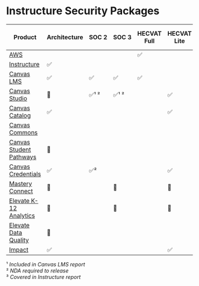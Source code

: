 # Instructure Security Packages

| Product                                                                                                              | Architecture | SOC&nbsp;2 | SOC&nbsp;3 | HECVAT Full | HECVAT Lite | PCI SAQ-D | PCI SRM | ISO 27001 | CAIQ    | Cyber Essentials | COI     | Security Program | Business Continuity | Penetration Test&nbsp;Results | Quality Assurance | Data Protection |
| -------------------------------------------------------------------------------------------------------------------- | ------------ | ---------- | ---------- | ----------- | ----------- | --------- | ------- | --------- | ------- | ---------------- | ------- | ---------------- | ------------------- | ----------------------------- | ----------------- | --------------- | 
| [AWS](https://aws.amazon.com)                                                                                        |              |            |            | &#9989;     |             |           |         |           | &#9989; | &#9989;          | &#9989; |                  |                     |                               |                   |                 |
| [Instructure](https://www.instructure.com/)                                                                          | &#9989;      |            |            |             |             |           |         | &#9989;   | &#9989; | &#9989;          | &#9989; | &#9989;          | &#9989;             | &#9989;                       | &#9989;           | &#x1F6A7;       |
| [Canvas LMS](https://github.com/thedannywahl/instructure-security-package/archive/refs/heads/canvas-lms.zip)                                | &#9989;      | &#9989;    | &#9989;    | &#9989;     |             |           |         |           |         |                  |         |                  |                     | ³                             |                   |                 |
| [Canvas Studio](https://www.instructure.com/higher-education/products/canvas/canvas-studio)                          | &#x1F6A7;    | &#9989;¹ ² | &#9989;¹ ² |             | &#9989;     |           |         |           |         |                  |         |                  |                     | ³                             |                   |                 |
| [Canvas Catalog](https://www.instructure.com/higher-education/products/canvas/canvas-catalog)                        | &#9989;      |            |            |             | &#9989;     | &#9989;   | &#9989; |           |         |                  |         |                  |                     | ³                             |                   |                 |
| [Canvas Commons](https://lor.instructure.com/)                                                                       |              |            |            |             |             |           |         |           |         |                  |         |                  |                     | ³                             |                   |                 |
| [Canvas Student Pathways](https://community.canvaslms.com/t5/Canvas-Student-Pathways-and/ct-p/portfolio)             | &#x1F6A7;    |            |            |             |             |           |         |           |         |                  |         |                  |                     | ³                             |                   |                 |
| [Canvas Credentials](https://www.instructure.com/higher-education/products/canvas/canvas-credentials-digital-badges) | &#9989;      | &#9989;²   |            |             | &#9989;     |           |         |           |         |                  |         |                  |                     |                               |                   |                 |
| [Mastery Connect](https://www.instructure.com/k12/products/mastery/mastery-connect)                                  | &#x1F6A7;    |            | &#x1F6A7;  |             | &#x1F6A7;   |           |         |           |         |                  |         |                  |                     | ³                             |                   |                 |
| [Elevate K-12 Analytics](https://www.instructure.com/k12/products/elevate/elevate-k12-analytics)                     | &#x1F6A7;    |            | &#x1F6A7;  |             | &#x1F6A7;   |           |         |           |         |                  |         |                  |                     |                               |                   |                 |
| [Elevate Data Quality](https://www.instructure.com/k12/products/elevate/elevate-data-quality)                        | &#x1F6A7;    |            |            |             |             |           |         |           |         |                  |         |                  |                     |                               |                   |                 |
| [Impact](https://www.instructure.com/higher-education/products/impact)                                               | &#9989;      |            |            |             | &#9989;     |           |         |           |         |                  |         |                  |                     |                               |                   |                 |

¹ _Included in Canvas LMS report_<br>
² _NDA required to release_<br>
³ _Covered in Instructure report_
